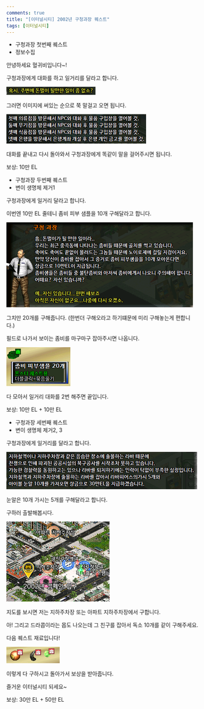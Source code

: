 ```yaml
---
comments: true
title: "[이터널시티] 2002년 구청과장 퀘스트"
tags: [이터널시티]
---
```


- 구청과장 첫번째 퀘스트
 - 정보수집

안녕하세요 혈귀비입니다~!

구청과장에게 대화를 하고 일거리를 달라고 합니다.

![eternalcity](/assets/image/eternalcity/2002001.PNG)

그러면 이미지에 써있는 순으로 쭉 말걸고 오면 됩니다.

![eternalcity](/assets/image/eternalcity/2002002.PNG)

대화를 끝내고 다시 돌아와서 구청과장에게 똑같이 말을 걸어주시면 됩니다.

보상: 10만 EL

- 구청과장 두번째 퀘스트
 - 변이 생명체 제거1

구청과장에게 일거리 달라고 합니다.

이번엔 10만 EL 줄테니 좀비 피부 샘플을 10개 구해달라고 합니다.

![eternalcity](/assets/image/eternalcity/2002003.PNG)

그치만 20개를 구해줍니다. (한번더 구해오라고 하기떄문에 미리 구해놓는게 편합니다.)

필드로 나가서 보이는 좀비를 마구마구 잡아주시면 나옵니다.

![eternalcity](/assets/image/eternalcity/2002004.PNG)

다 모아서 일거리 대화를 2번 해주면 끝입니다.

보상: 10만 EL + 10만 EL

- 구청과장 세번째 퀘스트
 - 변이 생명체 제거2, 3

구청과장에게 일거리를 달라고 합니다.

![eternalcity](/assets/image/eternalcity/2002005.PNG)

눈알은 10개 가시는 5개를 구해달라고 합니다.

구하러 출발해봅시다.

![eternalcity](/assets/image/eternalcity/2002006.PNG)

지도를 보시면 저는 지하주차장 또는 아파트 지하주차장에서 구합니다.

아! 그리고 드라콥이라는 몹도 나오는데 그 친구를 잡아서 독소 10개를 같이 구해주세요.

다음 퀘스트 재료입니다!

![eternalcity](/assets/image/eternalcity/2002007.PNG)

이렇게 다 구하시고 돌아가서 보상을 받아줍니다.

즐거운 이터널시티 되세요~

보상: 30만 EL + 50만 EL